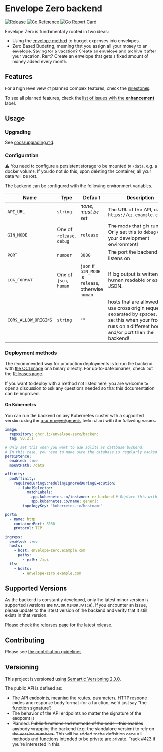 # Envelope Zero backend

[![Release](https://img.shields.io/github/release/envelope-zero/backend.svg?style=flat-square)](https://github.com/envelope-zero/backend/releases/latest) [![Go Reference](https://pkg.go.dev/badge/github.com/envelope-zero/backend.svg)](https://pkg.go.dev/github.com/envelope-zero/backend) [![Go Report Card](https://goreportcard.com/badge/github.com/envelope-zero/backend)](https://goreportcard.com/report/github.com/envelope-zero/backend)

Envelope Zero is fundamentally rooted in two ideas:

- Using the [envelope method](https://en.wikipedia.org/wiki/Envelope_system) to budget expenses into envelopes.
- Zero Based Budeting, meaning that you assign all your money to an envelope. Saving for a vacation? Create an envelope and archive it after your vacation. Rent? Create an envelope that gets a fixed amount of money added every month.

## Features

For a high level view of planned complex features, check the [milestones](https://github.com/envelope-zero/backend/milestones).

To see all planned features, check the [list of issues with the **enhancement** label](https://github.com/envelope-zero/backend/labels/enhancement).

## Usage

### Upgrading

See [docs/upgrading.md](docs/upgrading.md).

### Configuration

:warning: You need to configure a persistent storage to be mounted to `/data`, e.g. a docker volume. If you do not do this, upon deleting the container, all your data will be lost.

The backend can be configured with the following environment variables.

| Name                 | Type                      | Default                                              | Description                                                                                                                                                       |
| -------------------- | ------------------------- | ---------------------------------------------------- | ----------------------------------------------------------------------------------------------------------------------------------------------------------------- |
| `API_URL`            | `string`                  | _none, must be set_                                  | The URL of the API, e.g. `https://ez.example.com/api`                                                                                                             |
| `GIN_MODE`           | One of `release`, `debug` | `release`                                            | The mode that gin runs in. Only set this to `debug` on your development environment!                                                                              |
| `PORT`               | `number`                  | `8080`                                               | The port the backend listens on                                                                                                                                   |
| `LOG_FORMAT`         | One of `json`, `human`    | `json` if `GIN_MODE` is `release`, otherwise `human` | If log output is written human readable or as JSON.                                                                                                               |
| `CORS_ALLOW_ORIGINS` | `string`                  | `""`                                                 | hosts that are allowed to use cross origin requests, separated by spaces. Only set this when your frontend runs on a different host and/or port than the backend! |

### Deployment methods

The recommended way for production deployments is to run the backend with [the OCI image](https://github.com/envelope-zero/backend/pkgs/container/backend) or a binary directly.
For up-to-date binaries, check out the [Releases page](https://github.com/envelope-zero/backend/releases).

If you want to deploy with a method not listed here, you are welcome to open a discussion to ask any questions needed so that this documentation can be improved.

#### On Kubernetes

You can run the backend on any Kubernetes cluster with a supported version using the [morremeyer/generic](https://github.com/morremeyer/charts/tree/main/charts/generic) helm chart with the following values:

```yaml
image:
  repository: ghcr.io/envelope-zero/backend
  tag: v0.2.1

# Only set this when you want to use sqlite as database backend.
# In this case, you need to make sure the database is regularly backed up!
persistence:
  enabled: true
  mountPath: /data

affinity:
  podAffinity:
    requiredDuringSchedulingIgnoredDuringExecution:
      - labelSelector:
          matchLabels:
            app.kubernetes.io/instance: ez-backend # Replace this with the name of your helm release
            app.kubernetes.io/name: generic
        topologyKey: "kubernetes.io/hostname"

ports:
  - name: http
    containerPort: 8080
    protocol: TCP

ingress:
  enabled: true
  hosts:
    - host: envelope-zero.example.com
      paths:
        - path: /api
  tls:
    - hosts:
        - envelope-zero.example.com
```

## Supported Versions

As the backend is constantly developed, only the latest minor version is supported (versions are `MAJOR.MINOR.PATCH`). If you encounter an issue, please update to the latest version of the backend and verify that it still exists in that version.

Please check the [releases page](https://github.com/envelope-zero/backend/releases) for the latest release.

## Contributing

Please see [the contribution guidelines](CONTRIBUTING.md).

## Versioning

This project is versioned using [Semantic Versioning 2.0.0](https://semver.org/spec/v2.0.0.html).

The public API is defined as:

- The API endpoints, meaning the routes, parameters, HTTP respone codes and response body format (for a function, we'd just say “the function signature“)
- The behavior of the API endpoints no matter the signature of the endpoint is
- Planned: ~~Public functions and methods of the code - this enables anybody wrapping the backend (e.g. the standalone version) to rely on the version numbers.~~ This will be added to the definition once all methods and functions intended to be private are private. Track [#423](https://github.com/envelope-zero/backend/issues/423) if you're interested in this.
